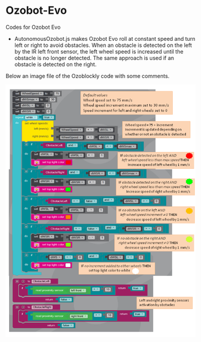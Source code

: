 # Ozobot-Evo
Codes for Ozobot Evo

- AutonomousOzobot.js makes Ozobot Evo roll at constant speed and turn left or right to avoid obstacles. When an obstacle is detected on the left by the IR left front sensor, the left wheel speed is increased until the obstacle is no longer detected. The same approach is used if an obstacle is detected on the right.

Below an image file of the Ozoblockly code with some comments.

![BlocklyCode](AutonomousOzobot/BlocklyCode.png)

